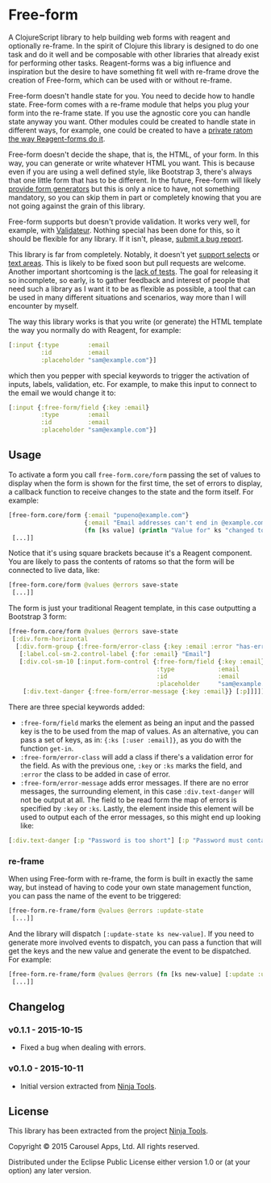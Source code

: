 # Free-form

A ClojureScript library to help building web forms with reagent and optionally re-frame. In the spirit of Clojure this
library is designed to do one task and do it well and be composable with other libraries that already exist for
performing other tasks. Reagent-forms was a big influence and inspiration but the desire to have something fit well with
re-frame drove the creation of Free-form, which can be used with or without re-frame.

Free-form doesn't handle state for you. You need to decide how to handle state. Free-form comes with a re-frame module
that helps you plug your form into the re-frame state. If you use the agnostic core you can handle state anyway you
want. Other modules could be created to handle state in different ways, for example, one could be created to have a
[private ratom the way Reagent-forms do it](https://github.com/carouselapps/free-form/issues/1).

Free-form doesn't decide the shape, that is, the HTML, of your form. In this way, you can generate or write whatever
HTML you want. This is because even if you are using a well defined style, like Bootstrap 3, there's always that one
little form that has to be different. In the future, Free-form will likely
[provide form generators](https://github.com/carouselapps/free-form/issues/2) but this is only a nice to have, not
something mandatory, so you can skip them in part or completely knowing that you are not going against the grain of this
library.

Free-form supports but doesn't provide validation. It works very well, for example, with
[Validateur](http://clojurevalidations.info/). Nothing special has been done for this, so it should be flexible for any
library. If it isn't, please, [submit a bug report](https://github.com/carouselapps/free-form/issues/new).

This library is far from completely. Notably, it doesn't yet
[support selects](https://github.com/carouselapps/free-form/issues/3) or
[text areas](https://github.com/carouselapps/free-form/issues/4). This is likely to be fixed soon but pull requests are
welcome. Another important shortcoming is the [lack of tests](https://github.com/carouselapps/free-form/issues/6). The
goal for releasing it so incomplete, so early, is to gather feedback and interest of people that need such a library as
I want it to be as flexible as possible, a tool that can be used in many different situations and scenarios, way more
than I will encounter by myself.

The way this library works is that you write (or generate) the HTML template the way you normally do with Reagent, for
example:

```clojure
[:input {:type        :email
         :id          :email
         :placeholder "sam@example.com"}]
```

which then you pepper with special keywords to trigger the activation of inputs, labels, validation, etc. For example,
to make this input to connect to the email we would change it to:

```clojure
[:input {:free-form/field {:key :email}
         :type        :email
         :id          :email
         :placeholder "sam@example.com"}]
```

## Usage

To activate a form you call ```free-form.core/form``` passing the set of values to display when the form is shown for
the first time, the set of errors to display, a callback function to receive changes to the state and the form itself.
For example:

```clojure
[free-form.core/form {:email "pupeno@example.com"}
                     {:email "Email addresses can't end in @example.com"}
                     (fn [ks value] (println "Value for" ks "changed to" value))
 [...]]
```

Notice that it's using square brackets because it's a Reagent component. You are likely to pass the contents of ratoms
so that the form will be connected to live data, like:

```clojure
[free-form.core/form @values @errors save-state
 [...]]
```

The form is just your traditional Reagent template, in this case outputting a Bootstrap 3 form:

```clojure
[free-form.core/form @values @errors save-state
 [:div.form-horizontal
  [:div.form-group {:free-form/error-class {:key :email :error "has-error"}}
   [:label.col-sm-2.control-label {:for :email} "Email"]
   [:div.col-sm-10 [:input.form-control {:free-form/field {:key :email}
                                         :type            :email
                                         :id              :email
                                         :placeholder     "sam@example.com"}]
    [:div.text-danger {:free-form/error-message {:key :email}} [:p]]]]]]
```

There are three special keywords added:

* ```:free-form/field``` marks the element as being an input and the passed key is the to be used from the map of values.
As an alternative, you can pass a set of keys, as in: ```{:ks [:user :email]}```, as you do with the function ```get-in```.
* ```:free-form/error-class``` will add a class if there's a validation error for the field. As with the previous one,
```:key``` or ```:ks``` marks the field, and ```:error``` the class to be added in case of error.
* ```:free-form/error-message``` adds error messages. If there are no error messages, the surrounding element, in this
case ```:div.text-danger``` will not be output at all. The field to be read form the map of errors is specified by
 ```:key``` or ```:ks```. Lastly, the element inside this element will be used to output each of the error messages, so
 this might end up looking like:
```clojure
[:div.text-danger [:p "Password is too short"] [:p "Password must contain a symbol"]]
```

### re-frame

When using Free-form with re-frame, the form is built in exactly the same way, but instead of having to code your own
state management function, you can pass the name of the event to be triggered:

```clojure
[free-form.re-frame/form @values @errors :update-state
 [...]]
```

And the library will dispatch ```[:update-state ks new-value]```. If you need to generate more involved events to
dispatch, you can pass a function that will get the keys and the new value and generate the event to be dispatched. For
example:

```clojure
[free-form.re-frame/form @values @errors (fn [ks new-value] [:update :user ks ne-value])
 [...]]
```

## Changelog

### v0.1.1 - 2015-10-15
- Fixed a bug when dealing with errors.

### v0.1.0 - 2015-10-11
- Initial version extracted from [Ninja Tools](http://tools.screensaver.ninja).

## License

This library has been extracted from the project [Ninja Tools](http://tools.screensaver.ninja).

Copyright © 2015 Carousel Apps, Ltd. All rights reserved.

Distributed under the Eclipse Public License either version 1.0 or (at your option) any later version.
